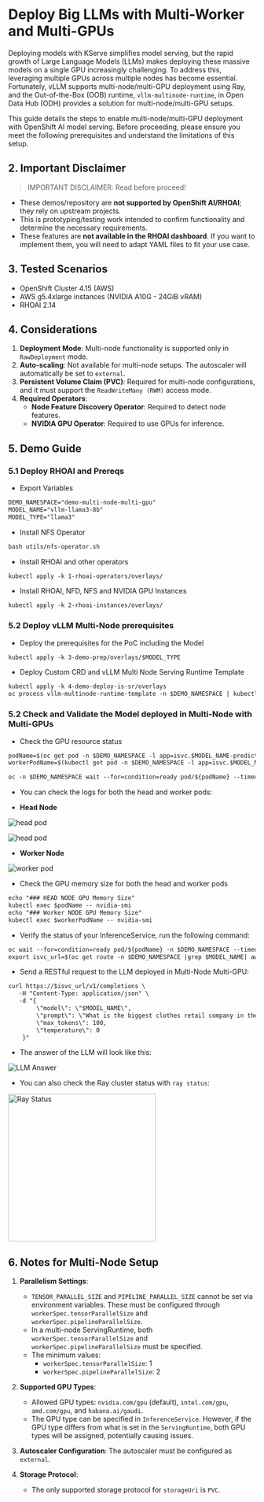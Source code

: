 # Deploy Big LLMs with Multi-Worker and Multi-GPUs

Deploying models with KServe simplifies model serving, but the rapid growth of Large Language Models (LLMs) makes deploying these massive models on a single GPU increasingly challenging. To address this, leveraging multiple GPUs across multiple nodes has become essential. Fortunately, vLLM supports multi-node/multi-GPU deployment using Ray, and the Out-of-the-Box (OOB) runtime, `vllm-multinode-runtime`, in Open Data Hub (ODH) provides a solution for multi-node/multi-GPU setups.

This guide details the steps to enable multi-node/multi-GPU deployment with OpenShift AI model serving. Before proceeding, please ensure you meet the following prerequisites and understand the limitations of this setup.

## 2. Important Disclaimer

> IMPORTANT DISCLAIMER: Read before proceed!

* These demos/repository are **not supported by OpenShift AI/RHOAI**; they rely on upstream projects.
* This is prototyping/testing work intended to confirm functionality and determine the necessary requirements.
* These features are **not available in the RHOAI dashboard**. If you want to implement them, you will need to adapt YAML files to fit your use case.

## 3. Tested Scenarios

* OpenShift Cluster 4.15 (AWS)
* AWS g5.4xlarge instances (NVIDIA A10G - 24GiB vRAM)
* RHOAI 2.14

## 4. Considerations

1. **Deployment Mode**: Multi-node functionality is supported only in `RawDeployment` mode.
2. **Auto-scaling**: Not available for multi-node setups. The autoscaler will automatically be set to `external`.
3. **Persistent Volume Claim (PVC)**: Required for multi-node configurations, and it must support the `ReadWriteMany (RWM)` access mode.
4. **Required Operators**:
   - **Node Feature Discovery Operator**: Required to detect node features.
   - **NVIDIA GPU Operator**: Required to use GPUs for inference.

## 5. Demo Guide 

### 5.1 Deploy RHOAI and Prereqs

* Export Variables

```md
DEMO_NAMESPACE="demo-multi-node-multi-gpu"
MODEL_NAME="vllm-llama3-8b"
MODEL_TYPE="llama3"
```

* Install NFS Operator

```md
bash utils/nfs-operator.sh
```

* Install RHOAI and other operators

```md
kubectl apply -k 1-rhoai-operators/overlays/
```

* Install RHOAI, NFD, NFS and NVIDIA GPU Instances 

```md
kubectl apply -k 2-rhoai-instances/overlays/
```

### 5.2 Deploy vLLM Multi-Node prerequisites

* Deploy the prerequisites for the PoC including the Model

```md
kubectl apply -k 3-demo-prep/overlays/$MODEL_TYPE
```

* Deploy Custom CRD and vLLM Multi Node Serving Runtime Template

```md
kubectl apply -k 4-demo-deploy-is-sr/overlays
oc process vllm-multinode-runtime-template -n $DEMO_NAMESPACE | kubectl apply -n $DEMO_NAMESPACE -f -  
```

### 5.2 Check and Validate the Model deployed in Multi-Node with Multi-GPUs

* Check the GPU resource status

```md
podName=$(oc get pod -n $DEMO_NAMESPACE -l app=isvc.$MODEL_NAME-predictor --no-headers|cut -d' ' -f1)
workerPodName=$(kubectl get pod -n $DEMO_NAMESPACE -l app=isvc.$MODEL_NAME-predictor-worker --no-headers|cut -d' ' -f1)

oc -n $DEMO_NAMESPACE wait --for=condition=ready pod/${podName} --timeout=300s
```

* You can check the logs for both the head and worker pods:

 - **Head Node**

![head pod](./docs/image1.png)

![head pod](./docs/image2.png)

 - **Worker Node**

![worker pod](./docs/image3.png)

*  Check the GPU memory size for both the head and worker pods

```md
echo "### HEAD NODE GPU Memory Size"
kubectl exec $podName -- nvidia-smi
echo "### Worker NODE GPU Memory Size"
kubectl exec $workerPodName -- nvidia-smi
```

* Verify the status of your InferenceService, run the following command:

```md
oc wait --for=condition=ready pod/${podName} -n $DEMO_NAMESPACE --timeout=300s
export isvc_url=$(oc get route -n $DEMO_NAMESPACE |grep $MODEL_NAME| awk '{print $2}')
```

* Send a RESTful request to the LLM deployed in Multi-Node Multi-GPU:

```md
curl https://$isvc_url/v1/completions \
   -H "Content-Type: application/json" \
   -d "{
        \"model\": \"$MODEL_NAME\",
        \"prompt\": \"What is the biggest clothes retail company in the world?\",
        \"max_tokens\": 100,
        \"temperature\": 0
    }"
```

* The answer of the LLM will look like this:

![LLM Answer](./docs/image4.png)

* You can also check the Ray cluster status with `ray status`:

<img src="./docs/image5.png" alt="Ray Status" width="300">

## 6. Notes for Multi-Node Setup

1. **Parallelism Settings**:
   - `TENSOR_PARALLEL_SIZE` and `PIPELINE_PARALLEL_SIZE` cannot be set via environment variables. These must be configured through `workerSpec.tensorParallelSize` and `workerSpec.pipelineParallelSize`.
   - In a multi-node ServingRuntime, both `workerSpec.tensorParallelSize` and `workerSpec.pipelineParallelSize` must be specified.
   - The minimum values:
     - `workerSpec.tensorParallelSize`: 1
     - `workerSpec.pipelineParallelSize`: 2

2. **Supported GPU Types**:
   - Allowed GPU types: `nvidia.com/gpu` (default), `intel.com/gpu`, `amd.com/gpu`, and `habana.ai/gaudi`.
   - The GPU type can be specified in `InferenceService`. However, if the GPU type differs from what is set in the `ServingRuntime`, both GPU types will be assigned, potentially causing issues.

3. **Autoscaler Configuration**: The autoscaler must be configured as `external`.

4. **Storage Protocol**:
   - The only supported storage protocol for `storageUri` is `PVC`.